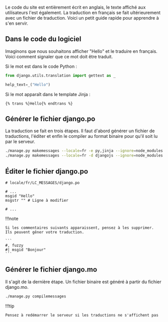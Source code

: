 Le code du site est entièrement écrit en anglais, 
le texte affiché aux utilisateurs l'est également. 
La traduction en français se fait 
ultérieurement avec un fichier de traduction.
Voici un petit guide rapide pour apprendre à s'en servir.

## Dans le code du logiciel

Imaginons que nous souhaitons afficher "Hello"
et le traduire en français.
Voici comment signaler que ce mot doit être traduit.

Si le mot est dans le code Python :

```python
from django.utils.translation import gettext as _

help_text=_("Hello")
```

Si le mot apparaît dans le template Jinja :

```jinja
{% trans %}Hello{% endtrans %}
```

## Générer le fichier django.po

La traduction se fait en trois étapes. 
Il faut d'abord générer un fichier de traductions,
l'éditer et enfin le compiler au format binaire pour qu'il soit lu par le serveur.

```bash
./manage.py makemessages --locale=fr -e py,jinja --ignore=node_modules # Pour le backend
./manage.py makemessages --locale=fr -d djangojs --ignore=node_modules # Pour le frontend
```

## Éditer le fichier django.po

```locale
# locale/fr/LC_MESSAGES/django.po

# ...
msgid "Hello"
msgstr "" # Ligne à modifier

# ...
```

!!!note

	Si les commentaires suivants apparaissent, pensez à les supprimer.
    Ils peuvent gêner votre traduction.

	```
    #, fuzzy
    #| msgid "Bonjour"
    ```


## Générer le fichier django.mo

Il s'agit de la dernière étape.
Un fichier binaire est généré à partir du fichier django.mo.

```bash
./manage.py compilemessages
```

!!!tip

	Pensez à redémarrer le serveur si les traductions ne s'affichent pas